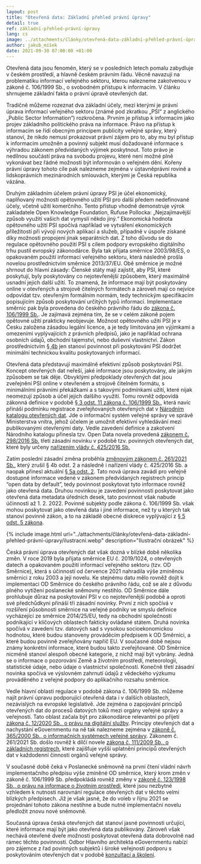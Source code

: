 ```yaml
---
layout: post
title: "Otevřená data: Základní přehled právní úpravy"
detail: true
ref: základní-přehled-právní-úpravy
lang: cs
image: ../attachments/články/otevřená-data-základní-přehled-právní-úpravy/paragraf.webp
author: jakub_míšek
date: 2021-09-30 07:00:00 +01:00
---
```

Otevřená data jsou fenomén, který se v posledních letech pomalu zabydluje v českém prostředí, a hlavně českém právním řádu. Věcně navazují na problematiku informací veřejného sektoru, kterou nalezneme zakotvenou v zákoně č. 106/1999 Sb., o svobodném přístupu k informacím. V článku shrnujeme základní fakta o právní úpravě otevřených dat.

<!--more-->

Tradičně můžeme rozeznat dva základní účely, mezi kterými je právní úprava informací veřejného sektoru (známé pod zkratkou „PSI“ z anglického „Public Sector Information“) rozkročena. 
Prvním je přístup k informacím jako projev základního politického práva na informace. 
Právo na přístup k informacím se řídí obecným principem publicity veřejné správy, který stanoví, že nikdo nemusí prokazovat právní zájem pro to, aby mu byl přístup k informacím umožněn a povinný subjekt musí dožadované informace s výhradou zákonem předvídaných výjimek poskytnout. 
Toto právo je nedílnou součástí práva na svobodu projevu, které není možné plně vykonávat bez řádné možnosti být informován o veřejném dění. Kořeny právní úpravy tohoto cíle pak nalezneme zejména v ústavněprávní rovině a lidskoprávních mezinárodních smlouvách, kterými je Česká republika vázána.

Druhým základním účelem právní úpravy PSI je účel ekonomický, naplňovaný možností opětovného užití PSI pro další předem nedefinované účely, včetně užití komerčního. 
Tento přístup vhodně demonstruje výrok zakladatele Open Knowledge Foundation, Rufuse Pollocka: „Nejzajímavější způsob využití vašich dat vymyslí někdo jiný.“ 
Ekonomická hodnota opětovného užití PSI spočívá například ve vytváření ekonomických příležitostí při vývoji nových aplikací a služeb, případně v úspoře získané díky možnosti propojení jinak separátních dat. 
Z toho důvodu se do regulace opětovného použití PSI s cílem podpory evropského digitálního trhu pustil evropský zákonodárce. 
Byla tak přijata směrnice 2003/98/ES, o opakovaném použití informací veřejného sektoru, která následně prošla novelou prostřednictvím směrnice 2013/37/EU. 
Obě směrnice je možné shrnout do hlavní zásady: Členské státy mají zajistit, aby PSI, které poskytují, byly poskytovány co nejotevřenější způsobem, který maximálně usnadní jejich další užití. 
To znamená, že informace mají být poskytovány online v otevřených a strojově čitelných formátech a zároveň mají co nejvíce odpovídat tzv. otevřeným formálním normám, tedy technickým specifikacím popisujícím způsob poskytování určitých typů informací. 
Implementace směrnic pak byla provedena do českého právního řádu do [zákona č. 106/1999 Sb.][zákon-106]. 
Je zajímavá zejména tím, že se v celém zákoně pojem opětovné užití prakticky neobjevuje. 
Možnost opětovného užití PSI je v Česku založena zásadou legální licence, a je tedy limitována jen výjimkami a omezeními vyplývajících z právních předpisů, jako je například ochrana osobních údajů, obchodní tajemství, nebo duševní vlastnictví. 
Zákon prostřednictvím [§ 4b][paragraf-4b] jen stanoví povinnost při poskytování PSI dodržet minimální technickou kvalitu poskytovaných informací.

Otevřená data představují maximálně efektivní způsob poskytování PSI. Koncept otevřených dat neřeší, jaké informace jsou poskytovány, ale jakým způsobem se tak děje. 
Obvyklými předpoklady otevřených dat jsou zveřejnění PSI online v otevřeném a strojově čitelném formátu, s minimálními právními překážkami a s takovými podmínkami užití, které nijak neomezují způsob a účel jejich dalšího využití. 
Tomu rovněž odpovídá zákonná definice v podobě [§ 3 odst. 11 zákona č. 106/1999 Sb.][paragraf-3], která navíc přináší podmínku registrace zveřejňovaných otevřených dat v [Národním katalogu otevřených dat][NKOD]. 
Jde o informační systém veřejné správy ve správě Ministerstva vnitra, jehož účelem je umožnit efektivní vyhledávání mezi publikovanými otevřenými daty. 
Vedle zavedení definice a zakotvení Národního katalogu přinesla tzv. Open Data novela provedená [zákonem č. 298/2016 Sb.][zákon-298] třetí zásadní novinku v podobě tzv. povinných otevřených dat, které byly určeny [nařízením vlády č. 425/2016 Sb.][nařízení-425] 

Zatím poslední zásadní změna proběhla [změnovým zákonem č. 261/2021 Sb.][zákon-261], který zrušil § 4b odst. 2 a následně i nařízení vlády č. 425/2016 Sb. a naopak přinesl aktuální [§ 5a odst. 2][paragraf-5a]. 
Tato nová úprava zavádí pro veřejně dostupné informace vedené v zákonem předvídaných registrech princip “open data by default”, tedy povinnost poskytovat tyto informace rovněž jako otevřená data. 
Druhou novinkou je zavedení povinnosti poskytovat jako otevřená data metadata úředních desek, tato povinnost však nabude účinnosti až 1. 2. 2022. 
Povinné subjekty podle zákona č. 106/1999 Sb. však mohou poskytovat jako otevřená data i jiné informace, než ty u kterých tak stanoví povinně zákon, a to na základě obecné diskrece vyplývající z [§ 5 odst. 5 zákona][paragraf-5].

{% include image.html url="../attachments/články/otevřená-data-základní-přehled-právní-úpravy/ilustracni.webp" description="Ilustrační obrázek" %}

Česká právní úprava otevřených dat však dozná v blízké době několika změn. 
V roce 2019 byla přijata směrnice EU č. 2019/1024, o otevřených datech a opakovaném použití informací veřejného sektoru (tzv. OD Směrnice), která s účinností od července 2021 nahradila výše zmíněnou směrnici z roku 2003 a její novelu. 
Ke stejnému datu mělo rovněž dojít k implementaci OD Směrnice do českého právního řádu, což se ale z důvodu plného vytížení poslanecké sněmovny nestihlo. 
OD Směrnice dále prohlubuje důraz na poskytování PSI v co nejotevřenější podobě a oproti své předchůdkyni přináší tři zásadní novinky. 
První z nich spočívá v rozšíření působnosti směrnice na veřejné podniky ve smyslu definice vycházející ze směrnice 2014/25/EU, tedy na obchodní společnosti podnikající v klíčových oblastech fakticky ovládané státem. 
Druhá novinka spočívá v zavedení tzv. datových sad s vysokou socioekonomickou hodnotou, které budou stanoveny prováděcím předpisem k OD Směrnici, a které budou povinně zveřejňovány napříč EU. 
V současné době nejsou známy konkrétní informace, které budou takto zveřejňované. 
OD Směrnice nicméně stanoví alespoň obecné kategorie, z nichž mají být vybrány. 
Jedná se o informace o pozorování Země a životním prostředí, meteorologii, statistické údaje, nebo údaje o vlastnictví společností. 
Konečně třetí zásadní novinka spočívá ve výslovném zahrnutí údajů z vědeckého výzkumu prováděného z veřejné podpory do aplikačního rozsahu směrnice.

Vedle hlavní oblasti regulace v podobě zákona č. 106/1999 Sb. můžeme najít právní úpravu podporující otevřená data i v dalších oblastech, nezávislých na evropské legislativě. 
Jde zejména o zapojování principů otevřených dat do procesů datových toků mezi orgány veřejné správy a veřejností. 
Tato oblast začala být pro zákonodárce relevantní po přijetí [zákona č. 12/2020 Sb., o právu na digitální služby][zákon-12]. 
Principy otevřených dat a nachystání eGovernmentu na ně tak nalezneme zejména v [zákoně č. 365/2000 Sb., o informačních systémech veřejné správy][zákon-365]. 
Zákonem č. 261/2021 Sb. došlo rovněž k dílčí novele [zákona č. 111/2009 Sb., o základních registrech][zákon-111], které zajišťuje vyšší uplatnění principů otevřených dat v každodenní činnosti orgánů veřejné správy.

V současné době čeká v Poslanecké sněmovně na první čtení vládní návrh implementačního předpisu výše zmíněné OD směrnice, který krom změn v zákoně č. 106/1999 Sb. předpokládá rovněž změny v [zákoně č. 123/1998 Sb., o právu na informace o životním prostředí][zákon-123], které jsou nezbytné vzhledem k nutnosti narovnání regulace otevřených dat v těchto velmi blízkých předpisech. 
Již je však jasné, že do voleb v říjnu 2021 se projednání tohoto zákona nestihne a bude nutné implementační novelu předložit znovu nové sněmovně.

Současná úprava česká otevřených dat stanoví jasné povinnosti určující, které informace mají být jako otevřená data publikovány. Zároveň však nechává otevřené dveře možnosti poskytovat otevřená data dobrovolně nad rámec těchto povinností. Odbor Hlavního architekta eGovernmentu nabízí pro zájemce z řad povinných subjektů i široké veřejnosti podporu s poskytováním otevřených dat v podobě [konzultací a školení][POD vzdělávání].
 
[zákon-106]: https://www.zakonyprolidi.cz/cs/1999-106 "Zákon č. 106/1999 Sb., o svobodném přístupu k informacím"
[paragraf-4b]: https://www.zakonyprolidi.cz/cs/1999-106#p4b "Zákon č. 106/1999 Sb., p 4b"
[paragraf-3]: https://www.zakonyprolidi.cz/cs/1999-106#p3 "Zákon č. 106/1999 Sb., p 3"
[NKOD]: /datové-sady "NKOD"
[zákon-298]: https://www.zakonyprolidi.cz/cs/2016-298 "Open Data novela 298/2016 Sb."
[nařízení-425]: https://www.zakonyprolidi.cz/cs/2016-425 "Nařízení vlády č. 425/2016 Sb."
[zákon-261]: https://www.zakonyprolidi.cz/cs/2021-261 "Změnový zákon č. 261/2021 Sb."
[paragraf-5a]: https://www.zakonyprolidi.cz/cs/1999-106#p5a "Zákon č. 106/1999 Sb., p 5a"
[paragraf-5]: https://www.zakonyprolidi.cz/cs/1999-106#p5 "Zákon č. 106/1999 Sb., p 5"
[zákon-12]: https://www.zakonyprolidi.cz/cs/2020-12 "Zákon č. 12/2020 Sb., o právu na digitální služby"
[zákon-111]: https://www.zakonyprolidi.cz/cs/2009-111 "Zákon č. 111/2009 Sb., o základních registrech"
[zákon-123]: https://www.zakonyprolidi.cz/cs/1998-123 "Zákon č. 123/1998 Sb., o právu na informace o životním prostředí"
[POD vzdělávání]: /vzdělávání/ "Portál otevřených dat - Vzdělávání"
[zákon-365]: https://www.zakonyprolidi.cz/cs/2000-365 "Zákon č. 365/2000 Sb., o informačních systémech veřejné správy"